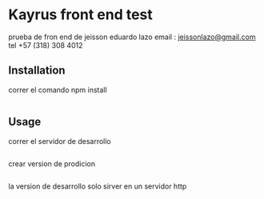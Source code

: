 # Kayrus front end test 

prueba de fron end de jeisson eduardo lazo 
email : jeissonlazo@gmail.com
tel +57 (318) 308 4012

## Installation
correr el comando npm install

```npm install
```

## Usage
correr el servidor de desarrollo
```npm run dev
```
crear version de prodicion
```npm run build
```
la version de desarrollo solo sirver en un servidor http 